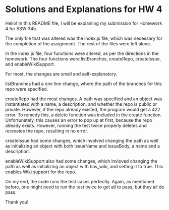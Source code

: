# Solutions and Explanations for HW 4

Hello! In this README file, I will be explaining my submission for Homework 4 for SSW 345. 

The only file that was altered was the index.js file, which was necessary for the completion of the assignment.
The rest of the files were left alone. 

In the index.js file, four functions were altered, as per the directions in the homework.
The four functions were listBranches, createRepo, createIssue, and enableWikiSupport.

For most, the changes are small and self-explanatory.

listBranches had a one line change, where the path of the branches for this repo were specified. 

createRepo had the most changes. A path was specified and an object was instantiated with a name, a description, and whether the repo is public or private.
However, if the repo already existed, the program would get a 422 error.
To remedy this, a delete function was included in the create function.
Unfortunately, this causes an error to pop up at first, because the repo already exists. However, running the test twice properly deletes and recreates the repo, resulting in no error.

createIssue had some changes, which involved changing the path as well as initializing an object with both issueName and issueBody, a name and a description. 

enableWikiSupport also had some changes, which invloved changing the path as well as initializing an object with has_wiki, and setting it to true. This enables Wiki support for the repo. 

On my end, the code runs the test cases perfectly. Again, as mentioned before, one might need to run the test twice to get all to pass, but they all do pass.

Thank you!
